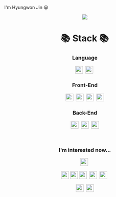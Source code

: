 I'm Hyungwon Jin 😀</span>


<p align="center">
  <img src="https://github-readme-stats.vercel.app/api?username=HyungwonJin&theme=react&hide=issues" />
</p>

<h1 align="center">📚 Stack 📚</h1>

<h3 align="center">Language</h3>

<p align="center">
  <img src="https://img.shields.io/badge/Javascript-323330?style=flat-square&logo=JavaScript&logoColor=f0db4f" height="24" />&nbsp
  <img src="https://img.shields.io/badge/Python-306998?style=flat-square&logo=Python&logoColor=ebebeb" height="24" />&nbsp
</p>

<h3 align="center">Front-End</h3>

<p align="center">
  <img src="https://img.shields.io/badge/HTML5-f06529?style=flat-square&logo=HTML5&logoColor=ebebeb" height="24" />&nbsp
  <img src="https://img.shields.io/badge/CSS3-1572b6?style=flat-square&logo=CSS3&logoColor=ebebeb" height="24" />&nbsp
  <img src="https://img.shields.io/badge/Sass-cc6699?style=flat-square&logo=Sass&logoColor=ebebeb" height="24" />&nbsp
  <img src="https://img.shields.io/badge/Pug-a86454?style=flat-square&logo=Pug&logoColor=ebebeb" height="24" /> 
</p>

<h3 align="center">Back-End</h3>

<p align="center">
  <img src="https://img.shields.io/badge/Node.js-339933?style=flat-square&logo=Node.js&logoColor=ebebeb" height="24" />&nbsp
  <img src="https://img.shields.io/badge/Express-323330?style=flat-square&logo=Express&logoColor=ebebeb" height="24" />&nbsp
  <img src="https://img.shields.io/badge/MongoDB-47A248?style=flat-square&logo=MongoDB&logoColor=ebebeb" height="24" />
</p>

<br />

<h3 align="center">I'm interested now...</h3>

<p align="center">  
  <img src="https://img.shields.io/badge/TypeScript-3178c6?style=flat-square&logo=TypeScript&logoColor=ebebeb" height="24" />&nbsp 
</p>

<p align="center">  
  <img src="https://img.shields.io/badge/React-61abcb?style=flat-square&logo=React&logoColor=ebebeb" height="24" />
  <img src="https://img.shields.io/badge/React Native-61abcb?style=flat-square&logo=React&logoColor=ebebeb" height="24" />
  <img src="https://img.shields.io/badge/Redux-764abc?style=flat-square&logo=Redux&logoColor=ebebeb" height="24" />&nbsp
  <img src="https://img.shields.io/badge/Next.js-black?style=flat-square&logo=Next.js&logoColor=ebebeb" height="24" />&nbsp
  <img src="https://img.shields.io/badge/GraphQL-e10098?style=flat-square&logo=GraphQL&logoColor=ebebeb" height="24" />&nbsp
</p>

<p align="center">
  <img src="https://img.shields.io/badge/MySQL-4479a1?style=flat-square&logo=MySQL&logoColor=ebebeb" height="24" />&nbsp
  <img src="https://img.shields.io/badge/Nest.js-e02342?style=flat-square&logo=NestJS&logoColor=ebebeb" height="24" />
</p>

<br />


